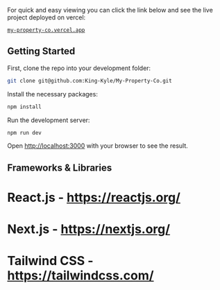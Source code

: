 For quick and easy viewing you can click the link below and see the live project deployed on vercel:

[`my-property-co.vercel.app`](https://my-property-co.vercel.app/)



## Getting Started


First, clone the repo into your development folder:

```bash
git clone git@github.com:King-Kyle/My-Property-Co.git
```

Install the necessary packages:

```bash
npm install
```

Run the development server:

```bash
npm run dev
```

Open [http://localhost:3000](http://localhost:3000) with your browser to see the result.



## Frameworks & Libraries

# React.js - https://reactjs.org/

# Next.js - https://nextjs.org/

# Tailwind CSS - https://tailwindcss.com/


